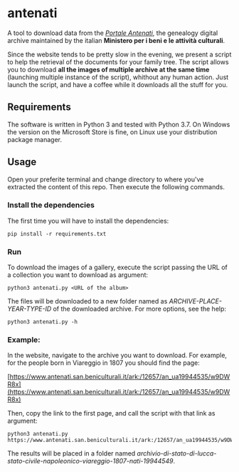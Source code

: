 # antenati
A tool to download data from the *[Portale Antenati](http://www.antenati.san.beniculturali.it/)*, the genealogy digital archive maintained by the italian **Ministero per i beni e le attività culturali**.

Since the website tends to be pretty slow in the evening, we present a script to help the retrieval of the documents for your family tree. The script allows you to download **all the images of multiple archive at the same time** (launching multiple instance of the script), whithout any human action. Just launch the script, and have a coffee while it downloads all the stuff for you.

## Requirements
The software is written in Python 3 and tested with Python 3.7. On Windows the version on the Microsoft Store is fine, on Linux use your distribution package manager.

## Usage
Open your preferite terminal and change directory to where you've extracted the content of this repo. Then execute the following commands.

### Install the dependencies
The first time you will have to install the dependencies:

    pip install -r requirements.txt

### Run
To download the images of a gallery, execute the script passing the URL of a collection you want to download as argument:

    python3 antenati.py <URL of the album>

The files will be downloaded to a new folder named as *ARCHIVE-PLACE-YEAR-TYPE-ID* of the downloaded archive. For more options, see the help:

    python3 antenati.py -h

### Example:
In the website, navigate to the archive you want to download. For example, for the people born in Viareggio in 1807 you should find the page:

[https://www.antenati.san.beniculturali.it/ark:/12657/an_ua19944535/w9DWR8x](https://www.antenati.san.beniculturali.it/ark:/12657/an_ua19944535/w9DWR8x)

Then, copy the link to the first page, and call the script with that link as argument:

    python3 antenati.py https://www.antenati.san.beniculturali.it/ark:/12657/an_ua19944535/w9DWR8x

The results will be placed in a folder named *archivio-di-stato-di-lucca-stato-civile-napoleonico-viareggio-1807-nati-19944549*.
